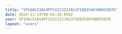 ```yaml
---
title: "SP10ACX3A54PFCX22J22JASJF5EB354KYQHK55Q7K"
date: 2024-11-14T00:02:28.856Z
user: SP10ACX3A54PFCX22J22JASJF5EB354KYQHK55Q7K
layout: "users"
---
```

    
